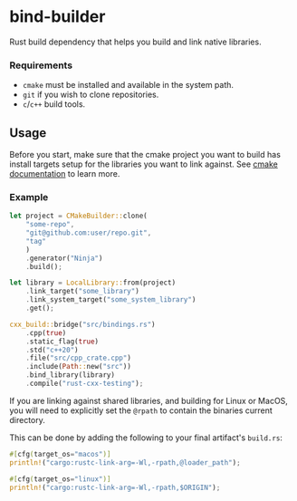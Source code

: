 # bind-builder

Rust build dependency that helps you build and link native libraries.

### Requirements

 - `cmake` must be installed and available in the system path.
 - `git` if you wish to clone repositories.
 - `c`/`c++` build tools.

## Usage

Before you start, make sure that the cmake project you want to build has install targets setup
for the libraries you want to link against. See
[cmake documentation](https://cmake.org/cmake/help/latest/command/install.html) to learn more.

### Example

```rust
let project = CMakeBuilder::clone(
    "some-repo",
    "git@github.com:user/repo.git",
    "tag"
    )
    .generator("Ninja")
    .build();

let library = LocalLibrary::from(project)
    .link_target("some_library")
    .link_system_target("some_system_library")
    .get();

cxx_build::bridge("src/bindings.rs")
    .cpp(true)
    .static_flag(true)
    .std("c++20")
    .file("src/cpp_crate.cpp")
    .include(Path::new("src"))
    .bind_library(library)
    .compile("rust-cxx-testing");
```

If you are linking against shared libraries, and building for Linux or MacOS, you will need to
explicitly set the `@rpath` to contain the binaries current directory.

This can be done by adding the following to your final artifact's `build.rs`:

```rust
#[cfg(target_os="macos")]
println!("cargo:rustc-link-arg=-Wl,-rpath,@loader_path");

#[cfg(target_os="linux")]
println!("cargo:rustc-link-arg=-Wl,-rpath,$ORIGIN");
```
